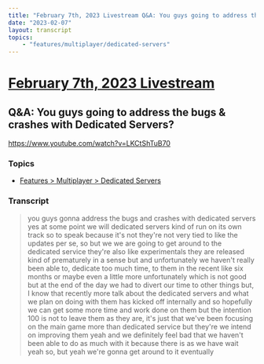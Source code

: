 ```yaml
---
title: "February 7th, 2023 Livestream Q&A: You guys going to address the bugs & crashes with Dedicated Servers?"
date: "2023-02-07"
layout: transcript
topics:
    - "features/multiplayer/dedicated-servers"
---
```

# [February 7th, 2023 Livestream](../2023-02-07.md)
## Q&A: You guys going to address the bugs & crashes with Dedicated Servers?
https://www.youtube.com/watch?v=LKCtShTuB70

### Topics
* [Features > Multiplayer > Dedicated Servers](../topics/features/multiplayer/dedicated-servers.md)

### Transcript

> you guys gonna address the bugs and crashes with dedicated servers yes at some point we will dedicated servers kind of run on its own track so to speak because it's not they're not very tied to like the updates per se, so but we we are going to get around to the dedicated service they're also like experimentals they are released kind of prematurely in a sense but and unfortunately we haven't really been able to, dedicate too much time, to them in the recent like six months or maybe even a little more unfortunately which is not good but at the end of the day we had to divert our time to other things but, I know that recently more talk about the dedicated servers and what we plan on doing with them has kicked off internally and so hopefully we can get some more time and work done on them but the intention 100 is not to leave them as they are, it's just that we've been focusing on the main game more than dedicated service but they're we intend on improving them yeah and we definitely feel bad that we haven't been able to do as much with it because there is as we have wait yeah so, but yeah we're gonna get around to it eventually
